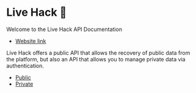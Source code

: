 # Live Hack 📀
Welcome to the Live Hack API Documentation<br>

- [Website link](https://www.live-hack.org)

Live Hack offers a public API that allows the recovery of public data from the platform, but also an API that allows you to manage private data via authentication.
- [Public](/public/)
- [Private](/oauth/)

